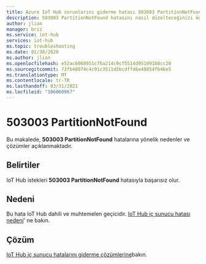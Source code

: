 ```yaml
---
title: Azure IoT Hub sorunlarını giderme hatası 503003 PartitionNotFound
description: 503003 PartitionNotFound hatasını nasıl düzelteceğinizi öğrenin
author: jlian
manager: briz
ms.service: iot-hub
services: iot-hub
ms.topic: troubleshooting
ms.date: 01/30/2020
ms.author: jlian
ms.openlocfilehash: e52ac6068951c76a214c9cf5514d95109188cc20
ms.sourcegitcommit: 73fb48074c4c91c3511d5bcdffd6e40854fb46e5
ms.translationtype: MT
ms.contentlocale: tr-TR
ms.lasthandoff: 03/31/2021
ms.locfileid: "106060967"
---
```

# <a name="503003-partitionnotfound"></a>503003 PartitionNotFound

Bu makalede, **503003 PartitionNotFound** hatalarına yönelik nedenler ve çözümler açıklanmaktadır.

## <a name="symptoms"></a>Belirtiler

IoT Hub istekleri **503003 PartitionNotFound** hatasıyla başarısız olur.

## <a name="cause"></a>Nedeni

Bu hata IoT Hub dahili ve muhtemelen geçicidir. [IoT Hub iç sunucu hatası nedeni](iot-hub-troubleshoot-error-500xxx-internal-errors.md#cause)' ne bakın.

## <a name="solution"></a>Çözüm

[IoT Hub iç sunucu hatalarını giderme çözümlerine](iot-hub-troubleshoot-error-500xxx-internal-errors.md#solution)bakın.